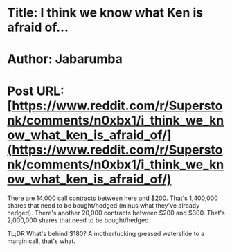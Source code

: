 # Title: I think we know what Ken is afraid of...
# Author: Jabarumba
# Post URL: [https://www.reddit.com/r/Superstonk/comments/n0xbx1/i_think_we_know_what_ken_is_afraid_of/](https://www.reddit.com/r/Superstonk/comments/n0xbx1/i_think_we_know_what_ken_is_afraid_of/)


There are 14,000 call contracts between here and $200. That's 1,400,000 shares that need to be bought/hedged (minus what they've already hedged). There's another 20,000 contracts between $200 and $300. That's 2,000,000 shares that need to be bought/hedged.  
  
TL;DR What's behind $180? A motherfucking greased waterslide to a margin call, that's what.